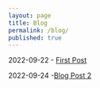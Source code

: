 ```yaml
---
layout: page
title: Blog
permalink: /blog/
published: true
---
```

2022-09-22 - [First Post](https://rellinrg.github.io/A-new-post/)

2022-09-24 -[Blog Post 2](https://rellinrg.github.io/Blog_Post2)
